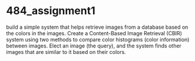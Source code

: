 # 484_assignment1
build a simple system that helps retrieve images from a database based on the colors in the images. Create a Content-Based Image Retrieval (CBIR) system using two methods to compare color histograms (color information) between images. Elect an image (the query), and the system finds other images that are similar to it based on their colors. 
